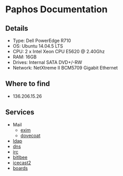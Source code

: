 # Paphos Documentation

## Details

* Type: Dell PowerEdge R710
* OS: Ubuntu 14.04.5 LTS
* CPU: 2 x Intel Xeon CPU E5620 @ 2.40Ghz
* RAM: 16GB
* Drives: Internal SATA DVD+/-RW
* Network: NetXtreme II BCM5709 Gigabit Ethernet

## Where to find

* 136.206.15.26

## Services

* Mail 
    - [exim](/services/exim)
    - [dovecoat](services/dovecot)
* [ldap](/services/ldap)
* [dns](/services/bind9)
* [irc](/services/irc)
* [bitlbee](/services/bitlbee)
* [icecast2](/services/icecast2)
* [boards](/procedures/newboards) 
